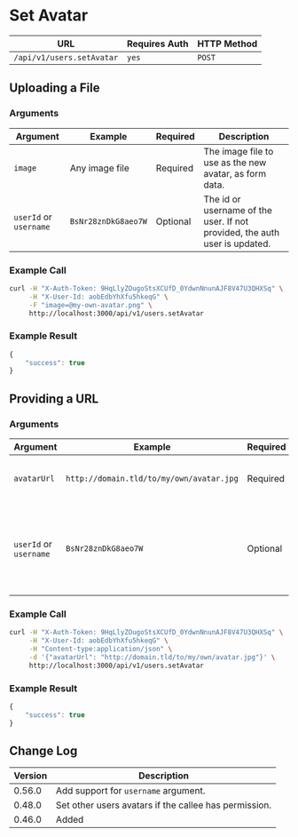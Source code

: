 # Set Avatar

| URL                       | Requires Auth | HTTP Method |
| ------------------------- | ------------- | ----------- |
| `/api/v1/users.setAvatar` | `yes`         | `POST`      |

## Uploading a File

### Arguments

| Argument               | Example             | Required | Description                                                                |
| ---------------------- | ------------------- | -------- | -------------------------------------------------------------------------- |
| `image`                | Any image file      | Required | The image file to use as the new avatar, as form data.                     |
| `userId` or `username` | `BsNr28znDkG8aeo7W` | Optional | The id or username of the user. If not provided, the auth user is updated. |

### Example Call

```bash
curl -H "X-Auth-Token: 9HqLlyZOugoStsXCUfD_0YdwnNnunAJF8V47U3QHXSq" \
     -H "X-User-Id: aobEdbYhXfu5hkeqG" \
     -F "image=@my-own-avatar.png" \
     http://localhost:3000/api/v1/users.setAvatar
```

### Example Result

```javascript
{
    "success": true
}
```

## Providing a URL

### Arguments

| Argument               | Example                                  | Required | Description                                                                |
| ---------------------- | ---------------------------------------- | -------- | -------------------------------------------------------------------------- |
| `avatarUrl`            | `http://domain.tld/to/my/own/avatar.jpg` | Required | URL of the new avatar for the user.                                        |
| `userId` or `username` | `BsNr28znDkG8aeo7W`                      | Optional | The id or username of the user. If not provided, the auth user is updated. |

### Example Call

```bash
curl -H "X-Auth-Token: 9HqLlyZOugoStsXCUfD_0YdwnNnunAJF8V47U3QHXSq" \
     -H "X-User-Id: aobEdbYhXfu5hkeqG" \
     -H "Content-type:application/json" \
     -d '{"avatarUrl": "http://domain.tld/to/my/own/avatar.jpg"}' \
     http://localhost:3000/api/v1/users.setAvatar
```

### Example Result

```javascript
{
    "success": true
}
```

## Change Log

| Version | Description                                           |
| ------- | ----------------------------------------------------- |
| 0.56.0  | Add support for `username` argument.                  |
| 0.48.0  | Set other users avatars if the callee has permission. |
| 0.46.0  | Added                                                 |
